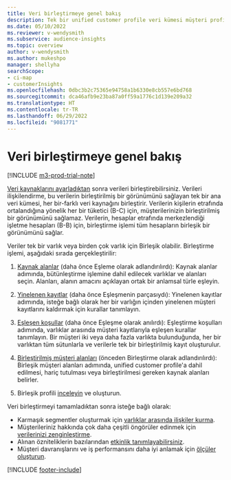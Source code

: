 ```yaml
---
title: Veri birleştirmeye genel bakış
description: Tek bir unified customer profile veri kümesi müşteri profili oluşturmak için verilerinizle veri birleşme işlemine gidin.
ms.date: 05/10/2022
ms.reviewer: v-wendysmith
ms.subservice: audience-insights
ms.topic: overview
author: v-wendysmith
ms.author: mukeshpo
manager: shellyha
searchScope:
- ci-map
- customerInsights
ms.openlocfilehash: 0dbc3b2c75365e94758a1b6330e8cb557e6bd768
ms.sourcegitcommit: dca46afb9e23ba87a0ff59a1776c1d139e209a32
ms.translationtype: HT
ms.contentlocale: tr-TR
ms.lasthandoff: 06/29/2022
ms.locfileid: "9081771"
---
```

# <a name="data-unification-overview"></a>Veri birleştirmeye genel bakış

[!INCLUDE [m3-prod-trial-note](includes/m3-prod-trial-note.md)]

[Veri kaynaklarını ayarladıktan](data-sources.md) sonra verileri birleştirebilirsiniz. Verileri ilişkilendirme, bu verilerin birleştirilmiş bir görünümünü sağlayan tek bir ana veri kümesi, her bir-farklı veri kaynağını birleştirir. Verilerin kişilerin etrafında ortalandığına yönelik her bir tüketici (B-C) için, müşterilerinizin birleştirilmiş bir görünümünü sağlamaz. Verilerin, hesaplar etrafında merkezlendiği işletme hesapları (B-B) için, birleştirme işlemi tüm hesapların birleşik bir görünümünü sağlar.

Veriler tek bir varlık veya birden çok varlık için Birleşik olabilir. Birleştirme işlemi, aşağıdaki sırada gerçekleştirilir:

1. [Kaynak alanlar](map-entities.md) (daha önce Eşleme olarak adlandırılırdı): Kaynak alanlar adımında, bütünleştirme işlemine dahil edilecek varlıklar ve alanları seçin. Alanları, alanın amacını açıklayan ortak bir anlamsal türle eşleyin.

1. [Yinelenen kayıtlar](remove-duplicates.md) (daha önce Eşleşmenin parçasıydı): Yinelenen kayıtlar adımında, isteğe bağlı olarak her bir varlığın içinden yinelenen müşteri kayıtlarını kaldırmak için kurallar tanımlayın.

1. [Eşleşen koşullar](match-entities.md) (daha önce Eşleşme olarak anılırdı): Eşleştirme koşulları adımında, varlıklar arasında müşteri kayıtlarıyla eşleşen kurallar tanımlayın. Bir müşteri iki veya daha fazla varlıkta bulunduğunda, her bir varlıktan tüm sütunlarla ve verilerle tek bir birleştirilmiş kayıt oluşturulur.

1. [Birleştirilmiş müşteri alanları](merge-entities.md) (önceden Birleştirme olarak adlandırılırdı): Birleşik müşteri alanları adımında, unified customer profile'a dahil edilmesi, hariç tutulması veya birleştirilmesi gereken kaynak alanları belirler.  

1. Birleşik profili [inceleyin](review-unification.md) ve oluşturun.

Veri birleştirmeyi tamamladıktan sonra isteğe bağlı olarak:

- Karmaşık segmentler oluşturmak için [varlıklar arasında ilişkiler kurma](relationships.md).
- Müşterileriniz hakkında çok daha çeşitli öngörüler edinmek için [verilerinizi zenginleştirme](enrichment-hub.md).
- Alınan özniteliklerin bazılarından [etkinlik tanımlayabilirsiniz](activities.md).
- Müşteri davranışlarını ve iş performansını daha iyi anlamak için [ölçüler oluşturun](measures.md).

[!INCLUDE [footer-include](includes/footer-banner.md)]
